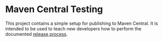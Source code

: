 Maven Central Testing
==

This project contains a simple setup for publishing to Maven Central. It is
intended to be used to teach new developers how to perform the documented
[release process](https://www.github.com/NYPL-Simplified/Simplified-Android-Core/RELEASING.md).

